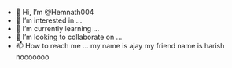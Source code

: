 - 👋 Hi, I’m @Hemnath004
- 👀 I’m interested in ...
- 🌱 I’m currently learning ...
- 💞️ I’m looking to collaborate on ...
- 📫 How to reach me ...
my name is ajay
my friend name is harish
nooooooo

<!---
Hemnath004/Hemnath004 is a ✨ special ✨ repository because its `README.md` (this file) appears on your GitHub profile.
You can click the Preview link to take a look at your changes.
--->
